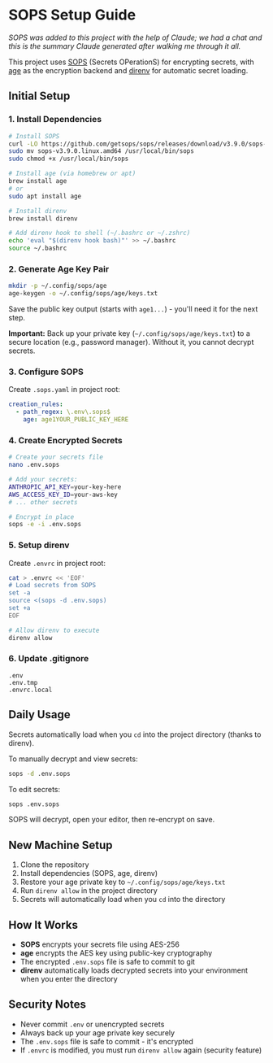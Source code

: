 # SOPS Setup Guide

*SOPS was added to this project with the help of Claude; we had a chat and this is the summary Claude generated after walking me through it all.*

This project uses [SOPS](https://github.com/getsops/sops) (Secrets OPerationS) for encrypting secrets, with [age](https://github.com/FiloSottile/age) as the encryption backend and [direnv](https://direnv.net/) for automatic secret loading.

## Initial Setup

### 1. Install Dependencies

```bash
# Install SOPS
curl -LO https://github.com/getsops/sops/releases/download/v3.9.0/sops-v3.9.0.linux.amd64
sudo mv sops-v3.9.0.linux.amd64 /usr/local/bin/sops
sudo chmod +x /usr/local/bin/sops

# Install age (via homebrew or apt)
brew install age
# or
sudo apt install age

# Install direnv
brew install direnv

# Add direnv hook to shell (~/.bashrc or ~/.zshrc)
echo 'eval "$(direnv hook bash)"' >> ~/.bashrc
source ~/.bashrc
```

### 2. Generate Age Key Pair

```bash
mkdir -p ~/.config/sops/age
age-keygen -o ~/.config/sops/age/keys.txt
```

Save the public key output (starts with `age1...`) - you'll need it for the next step.

**Important:** Back up your private key (`~/.config/sops/age/keys.txt`) to a secure location (e.g., password manager). Without it, you cannot decrypt secrets.

### 3. Configure SOPS

Create `.sops.yaml` in project root:

```yaml
creation_rules:
  - path_regex: \.env\.sops$
    age: age1YOUR_PUBLIC_KEY_HERE
```

### 4. Create Encrypted Secrets

```bash
# Create your secrets file
nano .env.sops

# Add your secrets:
ANTHROPIC_API_KEY=your-key-here
AWS_ACCESS_KEY_ID=your-aws-key
# ... other secrets

# Encrypt in place
sops -e -i .env.sops
```

### 5. Setup direnv

Create `.envrc` in project root:

```bash
cat > .envrc << 'EOF'
# Load secrets from SOPS
set -a
source <(sops -d .env.sops)
set +a
EOF

# Allow direnv to execute
direnv allow
```

### 6. Update .gitignore

```
.env
.env.tmp
.envrc.local
```

## Daily Usage

Secrets automatically load when you `cd` into the project directory (thanks to direnv).

To manually decrypt and view secrets:
```bash
sops -d .env.sops
```

To edit secrets:
```bash
sops .env.sops
```

SOPS will decrypt, open your editor, then re-encrypt on save.

## New Machine Setup

1. Clone the repository
2. Install dependencies (SOPS, age, direnv)
3. Restore your age private key to `~/.config/sops/age/keys.txt`
4. Run `direnv allow` in the project directory
5. Secrets will automatically load when you `cd` into the directory

## How It Works

- **SOPS** encrypts your secrets file using AES-256
- **age** encrypts the AES key using public-key cryptography
- The encrypted `.env.sops` file is safe to commit to git
- **direnv** automatically loads decrypted secrets into your environment when you enter the directory

## Security Notes

- Never commit `.env` or unencrypted secrets
- Always back up your age private key securely
- The `.env.sops` file is safe to commit - it's encrypted
- If `.envrc` is modified, you must run `direnv allow` again (security feature)